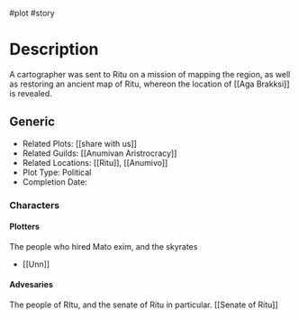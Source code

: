 #plot #story 
# Description
A cartographer was sent to Ritu on a mission of mapping the region, as well as restoring an ancient map of Ritu, whereon the location of [[Aga Brakksi]] is revealed.
## Generic
- Related Plots: [[share with us]]
- Related Guilds: [[Anumivan Aristrocracy]]
- Related Locations: [[Ritu]], [[Anumivo]]
- Plot Type: Political
- Completion Date: 

### Characters
#### Plotters
The people who hired Mato exim, and the skyrates
- [[Unn]]
#### Advesaries
The people of RItu, and the senate of Ritu in particular.
[[Senate of Ritu]]
